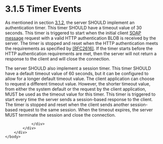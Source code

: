 <html dir="LTR" xmlns:mshelp="http://msdn.microsoft.com/mshelp" xmlns:ddue="http://ddue.schemas.microsoft.com/authoring/2003/5" xmlns:xlink="http://www.w3.org/1999/xlink" xmlns:tool="http://www.microsoft.com/tooltip">
    <head>
        <meta http-equiv="Content-Type" content="text/html; CHARSET=utf-8"></meta>
        <meta name="save" content="history"></meta>
        <title>3.1.5 Timer Events</title>
        <xml>
            <mshelp:toctitle title="3.1.5 Timer Events"></mshelp:toctitle>
            <mshelp:rltitle title="[MS-SSNWS]: Timer Events"></mshelp:rltitle>
            <mshelp:keyword index="A" term="047f751e-2031-42b4-a9dd-c5016c7c30e3"></mshelp:keyword>
            <mshelp:attr name="DCSext.ContentType" value="open specification"></mshelp:attr>
            <mshelp:attr name="AssetID" value="047f751e-2031-42b4-a9dd-c5016c7c30e3"></mshelp:attr>
            <mshelp:attr name="TopicType" value="kbRef"></mshelp:attr>
            <mshelp:attr name="DCSext.Title" value="[MS-SSNWS]: Timer Events" />
        </xml>
    </head>
    <body>
        <div id="header">
            <h1 class="heading">3.1.5 Timer Events</h1>
        </div>
        <div id="mainSection">
            <div id="mainBody">
                <div id="allHistory" class="saveHistory"></div>
                <div id="sectionSection0" class="section" name="collapseableSection">
                    

<p>As mentioned in section <a href="e7a5fcfa-3fed-4267-94d1-dfc95e865fa2.html">3.1.2</a>, the server SHOULD
implement an authentication timer. This timer SHOULD have a timeout value of 30
seconds. This timer is triggered to start when the initial client <a href="4baedaec-b5a7-4176-be88-e1cec659ab8c.html#gt_96185df3-4677-478c-b239-f72fcf514c59">SOAP message</a> request with a
valid HTTP authentication BLOB is received by the server. The timer is stopped
and reset when the HTTP authentication meets the requirements as specified by <a href="https://go.microsoft.com/fwlink/?LinkId=90372">[RFC2616]</a>. If the
timer starts before the HTTP authentication requirements are met, then the
server will not return a response to the client and will close the connection.</p>

<p>The server SHOULD also implement a session timer. This timer
SHOULD have a default timeout value of 60 seconds, but it can be configured to
allow for a longer default timeout value. The client application can choose to
request a different timeout value. However, the shorter timeout value, from
either the system default or the request by the client application, MUST be used
as the timeout value for this timer. This timer is triggered to start every
time the server sends a session-based response to the client. The timer is
stopped and reset when the client sends another session-based request to the
same session. When the timeout expires, the server MUST terminate the session
and close the connection.</p>


                </div>
            </div>
        </div>
    </body>
</html>